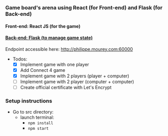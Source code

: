 ### Game board's arena using React (for Front-end) and Flask (for Back-end)

#### Front-end: React JS (for the game)
#### [Back-end: Flask (to manage game state)](https://github.com/pmourey/tic-tac-toe-backend)

Endpoint accessible here: http://philippe.mourey.com:60000

- Todos:
  - [x] Implement game with one player
  - [x] Add Connect 4 game
  - [x] Implement game with 2 players (player + computer)
  - [ ] Implement game with 2 player (computer + computer)
  - [ ] Create official certificate with Let's Encrypt

### Setup instructions
- Go to src directory:
  - launch terminal:
    - `npm install`
    - `npm start`
